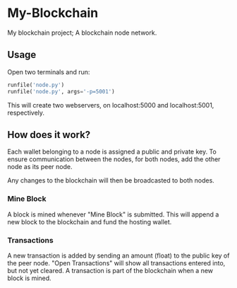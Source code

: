 # My-Blockchain

My blockchain project; A blockchain node network.

## Usage

Open two terminals and run:

```python
runfile('node.py')
runfile('node.py', args='-p=5001')
```

This will create two webservers, on localhost:5000 and localhost:5001, respectively.

## How does it work?

Each wallet belonging to a node is assigned a public and private key. 
To ensure communication between the nodes, for both nodes, add the other node as its peer node.

Any changes to the blockchain will then be broadcasted to both nodes. 

### Mine Block

A block is mined whenever "Mine Block" is submitted. 
This will append a new block to the blockchain and fund the hosting wallet. 

### Transactions

A new transaction is added by sending an amount (float) to the public key of the peer node. "Open Transactions" will show all transactions entered into, but not yet cleared. A transaction is part of the blockchain when a new block is mined.

